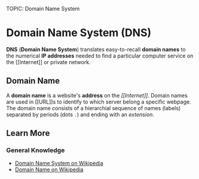 TOPIC: Domain Name System

# Domain Name System (DNS)

**DNS** (**Domain Name System**) translates easy-to-recall **domain names** to the numerical **IP addresses**
needed to find a particular computer service on the [[Internet]] or private network.

## Domain Name

A **domain name** is a website's **address** on the *[[Internet]]*. Domain names are used in
[[URL]]s to identify to which server belong a specific webpage. The domain name consists of a
hierarchial sequence of names (labels) separated by periods (dots `.`) and ending with an *extension*.

## Learn More

### General Knowledge

- [Domain Name System on Wikipedia](https://en.wikipedia.org/wiki/Domain_Name_System)
- [Domain Name on Wikipedia](https://en.wikipedia.org/wiki/Domain_name)
